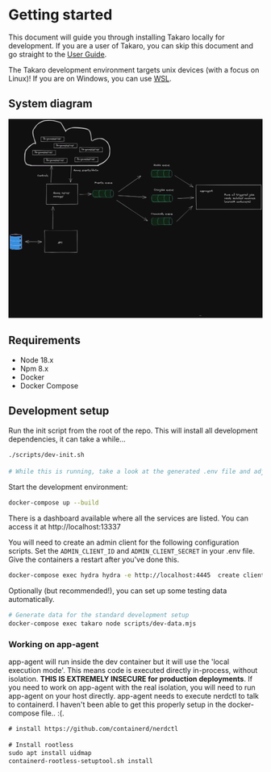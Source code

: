 # Getting started

This document will guide you through installing Takaro locally for development. If you are a user of Takaro, you can skip this document and go straight to the [User Guide](/).

The Takaro development environment targets unix devices (with a focus on Linux)! If you are on Windows, you can use [WSL](https://docs.microsoft.com/en-us/windows/wsl/install-win10).

## System diagram

![Takaro](../../assets/system-diagram.png)

## Requirements

- Node 18.x
- Npm 8.x
- Docker
- Docker Compose

## Development setup

Run the init script from the root of the repo. This will install all development dependencies, it can take a while...

```bash
./scripts/dev-init.sh

# While this is running, take a look at the generated .env file and adjust as needed
```

Start the development environment:

```bash
docker-compose up --build
```

There is a dashboard available where all the services are listed. You can access it at http://localhost:13337

You will need to create an admin client for the following configuration scripts. Set the `ADMIN_CLIENT_ID` and `ADMIN_CLIENT_SECRET` in your .env file. Give the containers a restart after you've done this.

```bash
docker-compose exec hydra hydra -e http://localhost:4445  create client --grant-type client_credentials --audience t:api:admin --format json
```

Optionally (but recommended!), you can set up some testing data automatically.

```bash
# Generate data for the standard development setup
docker-compose exec takaro node scripts/dev-data.mjs
```

### Working on app-agent

app-agent will run inside the dev container but it will use the 'local execution mode'. This means code is executed directly in-process, without isolation. **THIS IS EXTREMELY INSECURE for production deployments**. If you need to work on app-agent with the real isolation, you will need to run app-agent on your host directly. app-agent needs to execute nerdctl to talk to containerd. I haven't been able to get this properly setup in the docker-compose file.. :(.

```
# install https://github.com/containerd/nerdctl

# Install rootless
sudo apt install uidmap
containerd-rootless-setuptool.sh install
```
